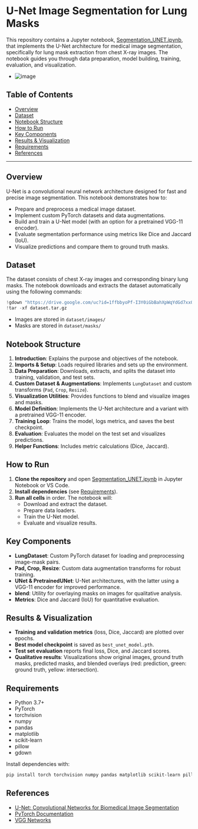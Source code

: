 # U-Net Image Segmentation for Lung Masks

This repository contains a Jupyter notebook, [Segmentation_UNET.ipynb](Segmentation_UNET.ipynb), that implements the U-Net architecture for medical image segmentation, specifically for lung mask extraction from chest X-ray images. The notebook guides you through data preparation, model building, training, evaluation, and visualization.

- ![image](https://github.com/user-attachments/assets/229a40de-cf62-415a-b82d-fe683d6d16bc)

## Table of Contents

- [Overview](#overview)
- [Dataset](#dataset)
- [Notebook Structure](#notebook-structure)
- [How to Run](#how-to-run)
- [Key Components](#key-components)
- [Results & Visualization](#results--visualization)
- [Requirements](#requirements)
- [References](#references)

---

## Overview

U-Net is a convolutional neural network architecture designed for fast and precise image segmentation. This notebook demonstrates how to:

- Prepare and preprocess a medical image dataset.
- Implement custom PyTorch datasets and data augmentations.
- Build and train a U-Net model (with an option for a pretrained VGG-11 encoder).
- Evaluate segmentation performance using metrics like Dice and Jaccard (IoU).
- Visualize predictions and compare them to ground truth masks.

## Dataset

The dataset consists of chest X-ray images and corresponding binary lung masks. The notebook downloads and extracts the dataset automatically using the following commands:

```python
!gdown "https://drive.google.com/uc?id=1ffbbyoPf-I3Y0iGbBahXpWqYdGd7xxQQ" -O dataset.tar.gz
!tar -xf dataset.tar.gz
```

- Images are stored in `dataset/images/`
- Masks are stored in `dataset/masks/`

## Notebook Structure

1. **Introduction**: Explains the purpose and objectives of the notebook.
2. **Imports & Setup**: Loads required libraries and sets up the environment.
3. **Data Preparation**: Downloads, extracts, and splits the dataset into training, validation, and test sets.
4. **Custom Dataset & Augmentations**: Implements `LungDataset` and custom transforms (`Pad`, `Crop`, `Resize`).
5. **Visualization Utilities**: Provides functions to blend and visualize images and masks.
6. **Model Definition**: Implements the U-Net architecture and a variant with a pretrained VGG-11 encoder.
7. **Training Loop**: Trains the model, logs metrics, and saves the best checkpoint.
8. **Evaluation**: Evaluates the model on the test set and visualizes predictions.
9. **Helper Functions**: Includes metric calculations (Dice, Jaccard).

## How to Run

1. **Clone the repository** and open [Segmentation_UNET.ipynb](Segmentation_UNET.ipynb) in Jupyter Notebook or VS Code.
2. **Install dependencies** (see [Requirements](#requirements)).
3. **Run all cells** in order. The notebook will:
   - Download and extract the dataset.
   - Prepare data loaders.
   - Train the U-Net model.
   - Evaluate and visualize results.

## Key Components

- **LungDataset**: Custom PyTorch dataset for loading and preprocessing image-mask pairs.
- **Pad, Crop, Resize**: Custom data augmentation transforms for robust training.
- **UNet & PretrainedUNet**: U-Net architectures, with the latter using a VGG-11 encoder for improved performance.
- **blend**: Utility for overlaying masks on images for qualitative analysis.
- **Metrics**: Dice and Jaccard (IoU) for quantitative evaluation.

## Results & Visualization

- **Training and validation metrics** (loss, Dice, Jaccard) are plotted over epochs.
- **Best model checkpoint** is saved as `best_unet_model.pth`.
- **Test set evaluation** reports final loss, Dice, and Jaccard scores.
- **Qualitative results**: Visualizations show original images, ground truth masks, predicted masks, and blended overlays (red: prediction, green: ground truth, yellow: intersection).


## Requirements

- Python 3.7+
- PyTorch
- torchvision
- numpy
- pandas
- matplotlib
- scikit-learn
- pillow
- gdown

Install dependencies with:

```sh
pip install torch torchvision numpy pandas matplotlib scikit-learn pillow gdown
```

## References

- [U-Net: Convolutional Networks for Biomedical Image Segmentation](https://arxiv.org/abs/1505.04597)
- [PyTorch Documentation](https://pytorch.org/docs/stable/index.html)
- [VGG Networks](https://arxiv.org/abs/1409.1556)
